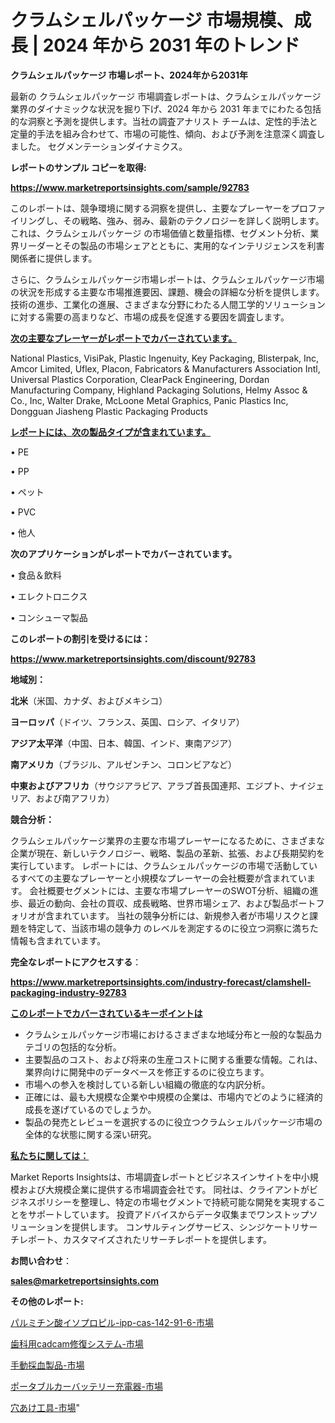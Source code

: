 # クラムシェルパッケージ 市場規模、成長 | 2024 年から 2031 年のトレンド

<strong>クラムシェルパッケージ 市場レポート、2024年から2031年</strong>

最新の クラムシェルパッケージ 市場調査レポートは、クラムシェルパッケージ 業界のダイナミックな状況を掘り下げ、2024 年から 2031 年までにわたる包括的な洞察と予測を提供します。当社の調査アナリスト チームは、定性的手法と定量的手法を組み合わせて、市場の可能性、傾向、および予測を注意深く調査しました。 セグメンテーションダイナミクス。



<strong>レポートのサンプル コピーを取得:</strong> <a href=https://www.marketreportsinsights.com/sample/92783>

<strong><u>https://www.marketreportsinsights.com/sample/92783</u></strong></a>

このレポートは、競争環境に関する洞察を提供し、主要なプレーヤーをプロファイリングし、その戦略、強み、弱み、最新のテクノロジーを詳しく説明します。 これは、クラムシェルパッケージ の市場価値と数量指標、セグメント分析、業界リーダーとその製品の市場シェアとともに、実用的なインテリジェンスを利害関係者に提供します。

さらに、クラムシェルパッケージ市場レポートは、クラムシェルパッケージ市場の状況を形成する主要な市場推進要因、課題、機会の詳細な分析を提供します。 技術の進歩、工業化の進展、さまざまな分野にわたる人間工学的ソリューションに対する需要の高まりなど、市場の成長を促進する要因を調査します。



<strong><u>次の主要なプレーヤーがレポートでカバーされています。</u></strong>

National Plastics, VisiPak, Plastic Ingenuity, Key Packaging, Blisterpak, Inc, Amcor Limited, Uflex, Placon, Fabricators & Manufacturers Association Intl, Universal Plastics Corporation, ClearPack Engineering, Dordan Manufacturing Company, Highland Packaging Solutions, Helmy Assoc & Co., Inc, Walter Drake, McLoone Metal Graphics, Panic Plastics Inc, Dongguan Jiasheng Plastic Packaging Products



<strong><u><b>レポートには、次の製品タイプが含まれています。</b></u></strong>

• PE

• PP

• ペット

• PVC

• 他人



<strong><b>次のアプリケーションがレポートでカバーされています。</b></strong>

• 食品＆飲料

• エレクトロニクス

• コンシューマ製品



<strong><b>このレポートの割引を受けるには：</b></strong><a href=https://www.marketreportsinsights.com/discount/92783>

<strong><u>https://www.marketreportsinsights.com/discount/92783</u></strong></a>



<strong>地域別：</strong>



<strong>北米</strong>（米国、カナダ、およびメキシコ）



<strong>ヨーロッパ</strong>（ドイツ、フランス、英国、ロシア、イタリア）



<strong>アジア太平洋</strong>（中国、日本、韓国、インド、東南アジア）



<strong>南アメリカ</strong>（ブラジル、アルゼンチン、コロンビアなど）



<strong>中東およびアフリカ</strong>（サウジアラビア、アラブ首長国連邦、エジプト、ナイジェリア、および南アフリカ）



<strong>競合分析：</strong>

クラムシェルパッケージ業界の主要な市場プレーヤーになるために、さまざまな企業が現在、新しいテクノロジー、戦略、製品の革新、拡張、および長期契約を実行しています。 レポートには、クラムシェルパッケージの市場で活動しているすべての主要なプレーヤーと小規模なプレーヤーの会社概要が含まれています。 会社概要セグメントには、主要な市場プレーヤーのSWOT分析、組織の進歩、最近の動向、会社の買収、成長戦略、世界市場シェア、および製品ポートフォリオが含まれています。 当社の競争分析には、新規参入者が市場リスクと課題を特定して、当該市場の競争力 のレベルを測定するのに役立つ洞察に満ちた情報も含まれています。



<strong>完全なレポートにアクセスする</strong>：

<a href=https://www.marketreportsinsights.com/industry-forecast/clamshell-packaging-industry-92783>

<strong><u>https://www.marketreportsinsights.com/industry-forecast/clamshell-packaging-industry-92783</u></strong></a>



<strong><u><b>このレポートでカバーされているキーポイントは</b></u></strong>
<ul>
  <li>クラムシェルパッケージ市場におけるさまざまな地域分布と一般的な製品カテゴリの包括的な分析。</li>
  <li>主要製品のコスト、および将来の生産コストに関する重要な情報。これは、業界向けに開発中のデータベースを修正するのに役立ちます。</li>
  <li>市場への参入を検討している新しい組織の徹底的な内訳分析。</li>
  <li>正確には、最も大規模な企業や中規模の企業は、市場内でどのように経済的成長を遂げているのでしょうか。</li>
  <li>製品の発売とレビューを選択するのに役立つクラムシェルパッケージ市場の全体的な状態に関する深い研究。</li>
</ul>


<strong><u><b>私たちに関しては：</b></u></strong>

Market Reports Insightsは、市場調査レポートとビジネスインサイトを中小規模および大規模企業に提供する市場調査会社です。 同社は、クライアントがビジネスポリシーを整理し、特定の市場セグメントで持続可能な開発を実現することをサポートしています。 投資アドバイスからデータ収集までワンストップソリューションを提供します。 コンサルティングサービス、シンジケートリサーチレポート、カスタマイズされたリサーチレポートを提供します。



<strong><b>お問い合わせ</b></strong>：

<a href=mailto:sales@marketreportsinsights.com>

<strong><u>sales@marketreportsinsights.com</u></strong></a>



<strong>その他のレポート:</strong>

<a href=https://www.linkedin.com/pulse/パルミチン酸イソプロピル-ipp-cas-142-91-6-市場-2023-biedf/>パルミチン酸イソプロピル-ipp-cas-142-91-6-市場</a>

<a href=https://www.linkedin.com/pulse/歯科用cadcam修復システム-市場-2023-swot-分析と最新イノベーション-ykdpf/>歯科用cadcam修復システム-市場</a>

<a href=https://www.linkedin.com/pulse/手動採血製品-市場-2023-推進要因と成長機会-2030-pr-news-hub-sk2nf/>手動採血製品-市場</a>

<a href=https://www.linkedin.com/pulse/ポータブルカーバッテリー充電器-市場-2023-収益と成長ドライバー-yqyqf/>ポータブルカーバッテリー充電器-市場</a>

<a href=https://www.linkedin.com/pulse/穴あけ工具-市場-2023-推進要因と成長機会-2030-consumer-connection-collective-360-oyt9f/>穴あけ工具-市場</a>"
